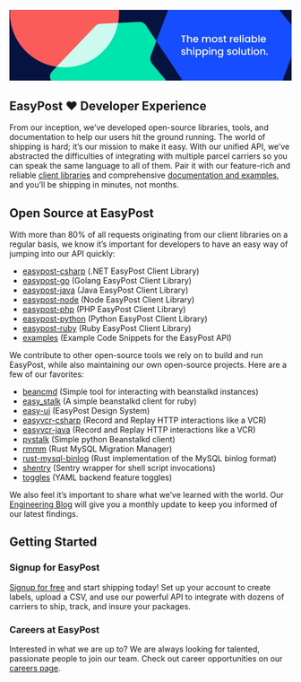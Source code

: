 ![The most reliable shipping solution](https://raw.githubusercontent.com/EasyPost/.github/main/profile/banner.jpeg)

## EasyPost ❤️ Developer Experience

From our inception, we’ve developed open-source libraries, tools, and documentation to help our users hit the ground running. The world of shipping is hard; it’s our mission to make it easy. With our unified API, we’ve abstracted the difficulties of integrating with multiple parcel carriers so you can speak the same language to all of them. Pair it with our feature-rich and reliable [client libraries](https://docs.easypost.com/libraries) and comprehensive [documentation and examples](https://docs.easypost.com), and you’ll be shipping in minutes, not months.

## Open Source at EasyPost

With more than 80% of all requests originating from our client libraries on a regular basis, we know it’s important for developers to have an easy way of jumping into our API quickly:

- [easypost-csharp](https://github.com/easypost/easypost-csharp) (.NET EasyPost Client Library)
- [easypost-go](https://github.com/easypost/easypost-go) (Golang EasyPost Client Library)
- [easypost-java](https://github.com/easypost/easypost-java) (Java EasyPost Client Library)
- [easypost-node](https://github.com/easypost/easypost-node) (Node EasyPost Client Library)
- [easypost-php](https://github.com/easypost/easypost-php) (PHP EasyPost Client Library)
- [easypost-python](https://github.com/easypost/easypost-python) (Python EasyPost Client Library)
- [easypost-ruby](https://github.com/easypost/easypost-ruby) (Ruby EasyPost Client Library)
- [examples](https://github.com/easypost/examples) (Example Code Snippets for the EasyPost API)

We contribute to other open-source tools we rely on to build and run EasyPost, while also maintaining our own open-source projects. Here are a few of our favorites:

- [beancmd](https://github.com/EasyPost/beancmd) (Simple tool for interacting with beanstalkd instances)
- [easy_stalk](https://github.com/EasyPost/easy_stalk) (A simple beanstalkd client for ruby)
- [easy-ui](https://github.com/EasyPost/easy-ui) (EasyPost Design System)
- [easyvcr-csharp](https://github.com/EasyPost/easyvcr-csharp) (Record and Replay HTTP interactions like a VCR)
- [easyvcr-java](https://github.com/EasyPost/easyvcr-java) (Record and Replay HTTP interactions like a VCR)
- [pystalk](https://github.com/EasyPost/pystalk) (Simple python Beanstalkd client)
- [rmmm](https://github.com/EasyPost/rmmm) (Rust MySQL Migration Manager)
- [rust-mysql-binlog](https://github.com/EasyPost/rust-mysql-binlog) (Rust implementation of the MySQL binlog format)
- [shentry](https://github.com/EasyPost/shentry) (Sentry wrapper for shell script invocations)
- [toggles](https://github.com/EasyPost/toggles) (YAML backend feature toggles)

We also feel it’s important to share what we’ve learned with the world. Our [Engineering Blog](https://www.easypost.com/blog/engineering) will give you a monthly update to keep you informed of our latest findings.

## Getting Started

### Signup for EasyPost

[Signup for free](https://www.easypost.com/signup) and start shipping today! Set up your account to create labels, upload a CSV, and use our powerful API to integrate with dozens of carriers to ship, track, and insure your packages.

### Careers at EasyPost

Interested in what we are up to? We are always looking for talented, passionate people to join our team. Check out career opportunities on our [careers page](https://www.easypost.com/careers).
